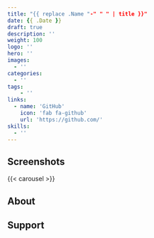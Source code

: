 ```yaml
---
title: "{{ replace .Name "-" " " | title }}"
date: {{ .Date }}
draft: true
description: ''
weight: 100
logo: ''
hero: ''
images:
  - ''
categories:
  - ''
tags:
    - ''
links:
  - name: 'GitHub'
    icon: 'fab fa-github'
    url: 'https://github.com/'
skills:
  - ''
---
```


## Screenshots
<!-- include images URLs as params, or it will take form page "images" param -->
{{< carousel >}}

## About

## Support